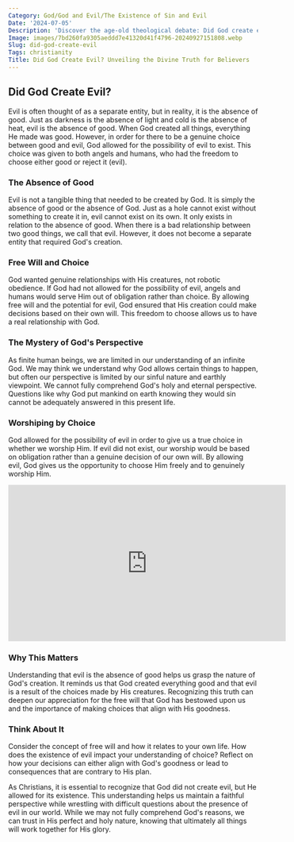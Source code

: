 ```yaml
---
Category: God/God and Evil/The Existence of Sin and Evil
Date: '2024-07-05'
Description: 'Discover the age-old theological debate: Did God create evil? Unravel the complexities of this question and explore different perspectives in this thought-provoking article.'
Image: images/7bd260fa9305aeddd7e41320d41f4796-20240927151808.webp
Slug: did-god-create-evil
Tags: christianity
Title: Did God Create Evil? Unveiling the Divine Truth for Believers
---
```


## Did God Create Evil?

Evil is often thought of as a separate entity, but in reality, it is the absence of good. Just as darkness is the absence of light and cold is the absence of heat, evil is the absence of good. When God created all things, everything He made was good. However, in order for there to be a genuine choice between good and evil, God allowed for the possibility of evil to exist. This choice was given to both angels and humans, who had the freedom to choose either good or reject it (evil).

### The Absence of Good

Evil is not a tangible thing that needed to be created by God. It is simply the absence of good or the absence of God. Just as a hole cannot exist without something to create it in, evil cannot exist on its own. It only exists in relation to the absence of good. When there is a bad relationship between two good things, we call that evil. However, it does not become a separate entity that required God's creation.

### Free Will and Choice

God wanted genuine relationships with His creatures, not robotic obedience. If God had not allowed for the possibility of evil, angels and humans would serve Him out of obligation rather than choice. By allowing free will and the potential for evil, God ensured that His creation could make decisions based on their own will. This freedom to choose allows us to have a real relationship with God.

### The Mystery of God's Perspective

As finite human beings, we are limited in our understanding of an infinite God. We may think we understand why God allows certain things to happen, but often our perspective is limited by our sinful nature and earthly viewpoint. We cannot fully comprehend God's holy and eternal perspective. Questions like why God put mankind on earth knowing they would sin cannot be adequately answered in this present life.

### Worshiping by Choice

God allowed for the possibility of evil in order to give us a true choice in whether we worship Him. If evil did not exist, our worship would be based on obligation rather than a genuine decision of our own will. By allowing evil, God gives us the opportunity to choose Him freely and to genuinely worship Him.


<iframe width="560" height="315" src="https://www.youtube.com/embed/GSToZ_4yh54" frameborder="0" allow="autoplay; encrypted-media" allowfullscreen></iframe>


### Why This Matters

Understanding that evil is the absence of good helps us grasp the nature of God's creation. It reminds us that God created everything good and that evil is a result of the choices made by His creatures. Recognizing this truth can deepen our appreciation for the free will that God has bestowed upon us and the importance of making choices that align with His goodness.

### Think About It

Consider the concept of free will and how it relates to your own life. How does the existence of evil impact your understanding of choice? Reflect on how your decisions can either align with God's goodness or lead to consequences that are contrary to His plan.

As Christians, it is essential to recognize that God did not create evil, but He allowed for its existence. This understanding helps us maintain a faithful perspective while wrestling with difficult questions about the presence of evil in our world. While we may not fully comprehend God's reasons, we can trust in His perfect and holy nature, knowing that ultimately all things will work together for His glory.